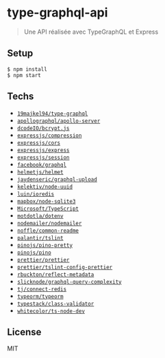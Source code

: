# type-graphql-api

> Une API réalisée avec TypeGraphQL et Express

## Setup

```
$ npm install
$ npm start
```

## Techs

- [`19majkel94/type-graphql`](https://github.com/19majkel94/type-graphql)
- [`apollographql/apollo-server`](https://github.com/apollographql/apollo-server)
- [`dcodeIO/bcrypt.js`](https://github.com/dcodeIO/bcrypt.js)
- [`expressjs/compression`](https://github.com/expressjs/compression)
- [`expressjs/cors`](https://github.com/expressjs/cors)
- [`expressjs/express`](https://github.com/expressjs/express)
- [`expressjs/session`](https://github.com/expressjs/session)
- [`facebook/graphql`](https://github.com/facebook/graphql)
- [`helmetjs/helmet`](https://github.com/helmetjs/helmet)
- [`jaydenseric/graphql-upload`](https://github.com/jaydenseric/graphql-upload)
- [`kelektiv/node-uuid`](https://github.com/kelektiv/node-uuid)
- [`luin/ioredis`](https://github.com/luin/ioredis)
- [`mapbox/node-sqlite3`](https://github.com/mapbox/node-sqlite3)
- [`Microsoft/TypeScript`](https://github.com/Microsoft/TypeScript)
- [`motdotla/dotenv`](https://github.com/motdotla/dotenv)
- [`nodemailer/nodemailer`](https://github.com/nodemailer/nodemailer)
- [`noffle/common-readme`](https://github.com/noffle/common-readme)
- [`palantir/tslint`](https://github.com/palantir/tslint)
- [`pinojs/pino-pretty`](https://github.com/pinojs/pino-pretty)
- [`pinojs/pino`](https://github.com/pinojs/pino)
- [`prettier/prettier`](https://github.com/prettier/prettier)
- [`prettier/tslint-config-prettier`](https://github.com/prettier/tslint-config-prettier)
- [`rbuckton/reflect-metadata`](https://github.com/rbuckton/reflect-metadata)
- [`slicknode/graphql-query-complexity`](https://github.com/slicknode/graphql-query-complexity)
- [`tj/connect-redis`](https://github.com/tj/connect-redis)
- [`typeorm/typeorm`](https://github.com/typeorm/typeorm)
- [`typestack/class-validator`](https://github.com/typestack/class-validator)
- [`whitecolor/ts-node-dev`](https://github.com/whitecolor/ts-node-dev)

## License

MIT
